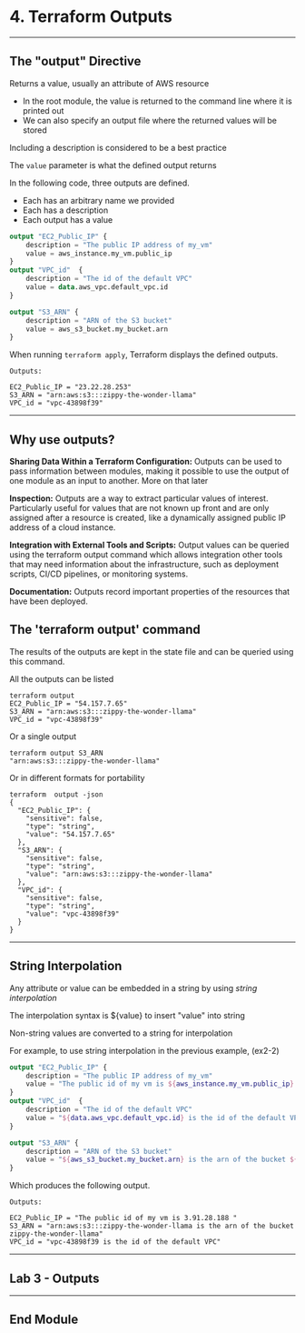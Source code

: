 # 4. Terraform Outputs

---

## The "output" Directive

Returns a value, usually an attribute of AWS resource
- In the root module, the value is returned to the command line where it is printed out
- We can also specify an output file where the returned values will be stored

Including a description is considered to be a best practice

The `value` parameter is what the defined output returns

In the following code, three outputs are defined.
- Each has an arbitrary name we provided
- Each has a description
- Each output has a value

```terraform
output "EC2_Public_IP" {
    description = "The public IP address of my_vm"
    value = aws_instance.my_vm.public_ip
}
output "VPC_id"  {
    description = "The id of the default VPC"
    value = data.aws_vpc.default_vpc.id    
}

output "S3_ARN" {
    description = "ARN of the S3 bucket"
    value = aws_s3_bucket.my_bucket.arn
}
```

When running `terraform apply`, Terraform displays the defined outputs.

```console
Outputs:

EC2_Public_IP = "23.22.28.253"
S3_ARN = "arn:aws:s3:::zippy-the-wonder-llama"
VPC_id = "vpc-43898f39"
```

---


## Why use outputs?

**Sharing Data Within a Terraform Configuration:** Outputs can be used to pass information between modules, making it possible to use the output of one module as an input to another. More on that later

**Inspection:** Outputs are a way to extract particular values of interest. Particularly useful for values that are not known up front and are only assigned after a resource is created, like a dynamically assigned public IP address of a cloud instance.

**Integration with External Tools and Scripts:** Output values can be queried using the terraform output command which allows integration other tools that may need information about the infrastructure, such as deployment scripts, CI/CD pipelines, or monitoring systems.

**Documentation:** Outputs record important properties of the resources that have been deployed.

## The 'terraform output' command

The results of the outputs are kept in the state file and can be queried using this command.

All the outputs can be listed

```console
terraform output
EC2_Public_IP = "54.157.7.65"
S3_ARN = "arn:aws:s3:::zippy-the-wonder-llama"
VPC_id = "vpc-43898f39"
```

Or a single output

```console
terraform output S3_ARN
"arn:aws:s3:::zippy-the-wonder-llama"
```

Or in different formats for portability

```console
terraform  output -json
{
  "EC2_Public_IP": {
    "sensitive": false,
    "type": "string",
    "value": "54.157.7.65"
  },
  "S3_ARN": {
    "sensitive": false,
    "type": "string",
    "value": "arn:aws:s3:::zippy-the-wonder-llama"
  },
  "VPC_id": {
    "sensitive": false,
    "type": "string",
    "value": "vpc-43898f39"
  }
}
```

---

## String Interpolation

Any attribute or value can be embedded in a string by using _string interpolation_

The interpolation syntax is ${value} to insert "value" into string

Non-string values are converted to a string for interpolation

For example, to use string interpolation in the previous example, (ex2-2)

```terraform
output "EC2_Public_IP" {
    description = "The public IP address of my_vm"
    value = "The public id of my vm is ${aws_instance.my_vm.public_ip} "
}
output "VPC_id"  {
    description = "The id of the default VPC"
    value = "${data.aws_vpc.default_vpc.id} is the id of the default VPC"    
}

output "S3_ARN" {
    description = "ARN of the S3 bucket"
    value = "${aws_s3_bucket.my_bucket.arn} is the arn of the bucket ${aws_s3_bucket.my_bucket.bucket}"
}
```
Which produces the following output.

```console
Outputs:

EC2_Public_IP = "The public id of my vm is 3.91.28.188 "
S3_ARN = "arn:aws:s3:::zippy-the-wonder-llama is the arn of the bucket zippy-the-wonder-llama"
VPC_id = "vpc-43898f39 is the id of the default VPC"
```

---

## Lab 3 - Outputs


---

## End Module
